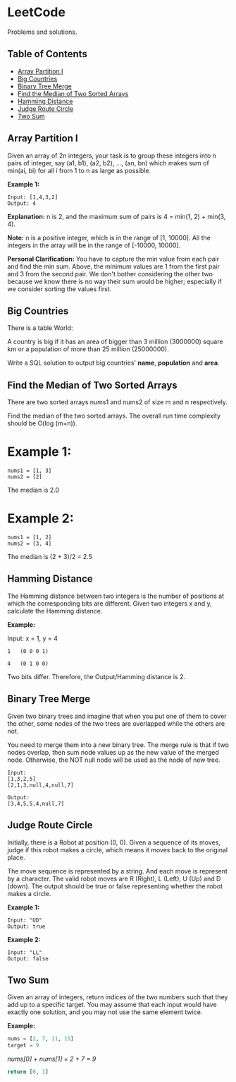 # LeetCode
Problems and solutions.

## Table of Contents
* [Array Partition I](#array-partition-i)
* [Big Countries](#big-countries)
* [Binary Tree Merge](#binary-tree-merge)
* [Find the Median of Two Sorted Arrays](#median-of-two-sorted)
* [Hamming Distance](#hamming-distance)
* [Judge Route Circle](#judge-route-circle)
* [Two Sum](#two-sum)

<a name="array-partition-i"></a>
## Array Partition I

Given an array of 2n integers, your task is to group these integers into n pairs of integer, say (a1, b1), (a2, b2), ..., (an, bn) which makes sum of min(ai, bi) for all i from 1 to n as large as possible.

**Example 1:**
```
Input: [1,4,3,2]
Output: 4
```
**Explanation:** n is 2, and the maximum sum of pairs is 4 = min(1, 2) + min(3, 4).

**Note:**
n is a positive integer, which is in the range of [1, 10000].
All the integers in the array will be in the range of [-10000, 10000].

**Personal Clarification:**
You have to capture the min value from each pair and find the min sum. Above, the minimum values are 1 from the first pair and 3 from the second pair. We don't bother considering the other two because we know there is no way their sum would be higher; especially if we consider sorting the values first.

<a name="big-countries"></a>
## Big Countries

There is a table World:

A country is big if it has an area of bigger than 3 million (3000000) square km or a population of more than 25 million (25000000).

Write a SQL solution to output big countries' **name**, **population** and **area**.

<a name="median-of-two-sorted"></a>
## Find the Median of Two Sorted Arrays
There are two sorted arrays nums1 and nums2 of size m and n respectively.

Find the median of the two sorted arrays. The overall run time complexity should be O(log (m+n)).

# Example 1:
```
nums1 = [1, 3]
nums2 = [2]
```
The median is 2.0

# Example 2:
```
nums1 = [1, 2]
nums2 = [3, 4]
```
The median is (2 + 3)/2 = 2.5

<a name="hamming-distance"></a>
## Hamming Distance

The Hamming distance between two integers is the number of positions at which the corresponding bits are different. Given two integers x and y, calculate the Hamming distance.

**Example:**

Input: x = 1, y = 4
```
1   (0 0 0 1)

4   (0 1 0 0)
```
Two bits differ. Therefore, the Output/Hamming distance is 2.

<a name="binary-tree-merge"></a>
## Binary Tree Merge
Given two binary trees and imagine that when you put one of them to cover the other, some nodes of the two trees are overlapped while the others are not.

You need to merge them into a new binary tree. The merge rule is that if two nodes overlap, then sum node values up as the new value of the merged node. Otherwise, the NOT null node will be used as the node of new tree.

```
Input:
[1,3,2,5]
[2,1,3,null,4,null,7]

Output:
[3,4,5,5,4,null,7]
```

<a name="judge-route-circle"></a>
## Judge Route Circle

Initially, there is a Robot at position (0, 0). Given a sequence of its moves, judge if this robot makes a circle, which means it moves back to the original place.

The move sequence is represented by a string. And each move is represent by a character. The valid robot moves are R (Right), L (Left), U (Up) and D (down). The output should be true or false representing whether the robot makes a circle.

**Example 1:**
```
Input: "UD"
Output: true
```
**Example 2:**
```
Input: "LL"
Output: false
```

<a name="two-sum"></a>
## Two Sum
Given an array of integers, return indices of the two numbers such that they add up to a specific target.
You may assume that each input would have exactly one solution, and you may not use the same element twice.

**Example:**

  ```python
  nums = [2, 7, 11, 15]
  target = 9
  ```
  *nums[0] + nums[1] = 2 + 7 = 9*
  ```python
  return [0, 1]
  ```
